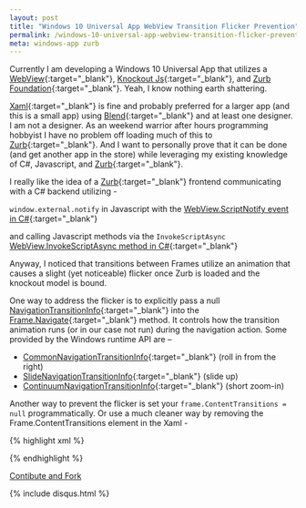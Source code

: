 ```yaml
---
layout: post
title: "Windows 10 Universal App WebView Transition Flicker Prevention"
permalink: /windows-10-universal-app-webview-transition-flicker-prevention/
meta: windows-app zurb
---
```

Currently I am developing a Windows 10 Universal App that utilizes a [WebView](https://msdn.microsoft.com/en-us/library/windows/apps/windows.ui.xaml.controls.webview){:target="_blank"}, [Knockout Js](http://knockoutjs.com){:target="_blank"}, and [Zurb Foundation](http://foundation.zurb.com){:target="_blank"}.  Yeah, I know nothing earth shattering.

[Xaml](https://msdn.microsoft.com/en-us/library/cc295302%28v=expression.40%29.aspx){:target="_blank"} is fine and probably preferred for a larger app (and this is a small app) using [Blend](https://en.wikipedia.org/wiki/Microsoft_Blend){:target="_blank"} and at least one designer.  I am not a designer.  As an weekend warrior after hours programming hobbyist I have no problem off loading much of this to [Zurb](http://foundation.zurb.com/){:target="_blank"}.  And I want to personally prove that it can be done (and get another app in the store) while leveraging my existing knowledge of C#, Javascript, and [Zurb](http://foundation.zurb.com/){:target="_blank"}.

I really like the idea of a [Zurb](http://foundation.zurb.com){:target="_blank"} frontend communicating with a C# backend utilizing -

`window.external.notify` in Javascript with the [WebView.ScriptNotify event in C#](https://msdn.microsoft.com/en-us/library/windows/apps/windows.ui.xaml.controls.webview.scriptnotify.aspx){:target="_blank"}

and calling Javascript methods via the `InvokeScriptAsync` [WebView.InvokeScriptAsync method in C#](https://msdn.microsoft.com/en-us/library/windows/apps/windows.ui.xaml.controls.webview.invokescriptasync.aspx){:target="_blank"}

Anyway, I noticed that transitions between Frames utilize an animation that causes a slight (yet noticeable) flicker once Zurb is loaded and the knockout model is bound.

One way to address the flicker is to explicitly pass a null [NavigationTransitionInfo](https://msdn.microsoft.com/en-us/library/windows/apps/windows.ui.xaml.media.animation.navigationtransitioninfo.aspx){:target="_blank"} into the [Frame.Navigate](https://msdn.microsoft.com/en-us/library/windows/apps/windows.ui.xaml.controls.frame.navigate.aspx){:target="_blank"} method. It controls how the transition animation runs (or in our case not run) during the navigation action. Some provided by the Windows runtime API are – 

* [CommonNavigationTransitionInfo](https://msdn.microsoft.com/en-us/library/windows/apps/windows.ui.xaml.media.animation.commonnavigationtransitioninfo.commonnavigationtransitioninfo.aspx){:target="_blank"} (roll in from the right)
* [SlideNavigationTransitionInfo](https://msdn.microsoft.com/en-us/library/windows/apps/windows.ui.xaml.media.animation.slidenavigationtransitioninfo.slidenavigationtransitioninfo.aspx){:target="_blank"} (slide up)
* [ContinuumNavigationTransitionInfo](https://msdn.microsoft.com/en-us/library/windows/apps/windows.ui.xaml.media.animation.continuumnavigationtransitioninfo.isentranceelementproperty.aspx){:target="_blank"} (short zoom-in)

Another way to prevent the flicker is set your ```frame.ContentTransitions = null``` programmatically. Or use a much cleaner way by removing the Frame.ContentTransitions element in the Xaml - 

{% highlight xml %}
<Frame x:Name="frame" Navigating="OnNavigatingToPage" Navigated="OnNavigatedToPage">
<!-- <Frame.ContentTransitions>
		<TransitionCollection>
			<NavigationThemeTransition>
				<NavigationThemeTransition.DefaultNavigationTransitionInfo>
					<EntranceNavigationTransitionInfo/>
				</NavigationThemeTransition.DefaultNavigationTransitionInfo>
			</NavigationThemeTransition>
		</TransitionCollection>
	</Frame.ContentTransitions> -->
</Frame>
{% endhighlight %}

<a href="{{ site.post_source_root }}2015-09-28-windows-10-universal-app-webview-transition-flicker-prevention.markdown" target="_blank">Contibute and Fork</a>

{% include disqus.html %}
